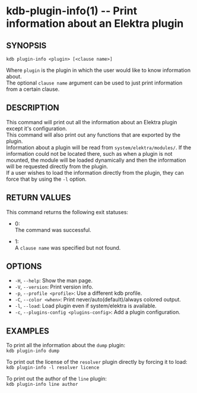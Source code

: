# kdb-plugin-info(1) -- Print information about an Elektra plugin

## SYNOPSIS

`kdb plugin-info <plugin> [<clause name>]`<br>

Where `plugin` is the plugin in which the user would like to know information about.<br>
The optional `clause name` argument can be used to just print information from a certain clause.<br>

## DESCRIPTION

This command will print out all the information about an Elektra plugin except it's configuration.<br>
This command will also print out any functions that are exported by the plugin.<br>
Information about a plugin will be read from `system/elektra/modules/`. If the information could not be located there, such as when a plugin is not mounted, the module will be loaded dynamically and then the information will be requested directly from the plugin.<br>
If a user wishes to load the information directly from the plugin, they can force that by using the `-l` option.<br>

## RETURN VALUES

This command returns the following exit statuses:<br>

- 0:<br>
  The command was successful.<br>

- 1:<br>
  A `clause name` was specified but not found.<br>

## OPTIONS

- `-H`, `--help`:
  Show the man page.
- `-V`, `--version`:
  Print version info.
- `-p`, `--profile <profile>`:
  Use a different kdb profile.
- `-C`, `--color <when>`:
  Print never/auto(default)/always colored output.
- `-l`, `--load`:
  Load plugin even if system/elektra is available.
- `-c`, `--plugins-config <plugins-config>`:
  Add a plugin configuration.

## EXAMPLES

To print all the information about the `dump` plugin:<br>
`kdb plugin-info dump`<br>

To print out the license of the `resolver` plugin directly by forcing it to load:<br>
`kdb plugin-info -l resolver licence`<br>

To print out the author of the `line` plugin:<br>
`kdb plugin-info line author`<br>
